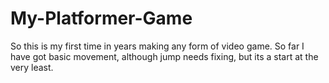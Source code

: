 # My-Platformer-Game
So this is my first time in years making any form of video game. So far I have got basic movement, although jump needs fixing, but its a start at the very least.
